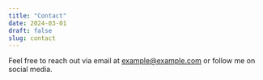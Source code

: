```yaml
---
title: "Contact"
date: 2024-03-01
draft: false
slug: contact
---
```


Feel free to reach out via email at example@example.com or follow me on social media.
